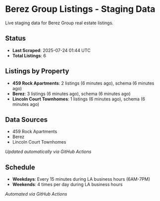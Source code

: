 # Berez Group Listings - Staging Data

Live staging data for Berez Group real estate listings.

## Status

- **Last Scraped**: 2025-07-24 01:44 UTC
- **Total Listings**: 6

## Listings by Property

- **459 Rock Apartments**: 2 listings (6 minutes ago), schema (6 minutes ago)
- **Berez**: 3 listings (6 minutes ago), schema (6 minutes ago)
- **Lincoln Court Townhomes**: 1 listings (6 minutes ago), schema (6 minutes ago)

## Data Sources

- 459 Rock Apartments
- Berez
- Lincoln Court Townhomes

*Updated automatically via GitHub Actions*

## Schedule

- **Weekdays**: Every 15 minutes during LA business hours (6AM-7PM)
- **Weekends**: 4 times per day during LA business hours

*Automated via GitHub Actions*
